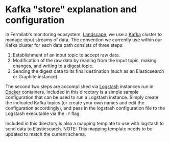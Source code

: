 # Kafka "store" explanation and configuration

In Fermilab's monitoring ecosystem, [Landscape](https://landscape.fnal.gov), we use a [Kafka](https://kafka.apache.org/) cluster to manage input streams of data. The convention we currently use within our Kafka cluster for each data path consists of three steps:

1.  Establishment of an input topic to accept raw data.
2.  Modification of the raw data by reading from the input topic, making changes, and writing to a digest topic.
3.  Sending the digest data to its final destination (such as an Elasticsearch or Graphite instance).

The second two steps are accomplished via [Logstash](https://www.elastic.co/downloads/logstash) instances run in [Docker](https://www.docker.com/) containers. Included in this directory is a simple sample configuration that can be used to run a Logstash instance.  Simply create the indicated Kafka topics (or create your own names and edit the configuration accordingly), and pass in the logstash configuration file to the Logstash executable via the `-f` flag.

Included in this directory is also a mapping template to use with logstash to send data to Elasticsearch.  NOTE:  This mapping template needs to be updated to match the current schema.
